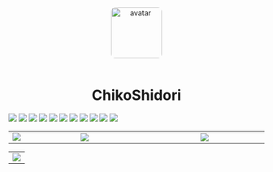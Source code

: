 <div align="center" style="background: url('@/../assets/img/background/elaina.gif') 0 -60px; border-radius: 8px;">
    <img src="https://a.ppy.sh/15907233" width="100px" style="border-radius: 8px; display: block; margin-left: auto; margin-right: auto;" alt="avatar" />
 </div>

 <br />

 <h1 align="center">ChikoShidori</h1>

 <div align="center" style="display: inline-block;">
    <img src="https://skillicons.dev/icons?i=git,kubernetes,docker,js,ts,angular,cloudflare,css,deno,bots,express,graphql,html,mongodb,nestjs" />
    <!-- JavaScript -->
    <img src="https://img.shields.io/badge/javascript%20-%23323330.svg?&style=for-the-badge&logo=javascript" />
    <!-- TypeScript -->
    <img src="https://img.shields.io/badge/typescript%20-%23323330.svg?&style=for-the-badge&logo=typescript" />
    <!-- Python -->
    <img src="https://img.shields.io/badge/python%20-%23323330.svg?&style=for-the-badge&logo=python" />
    <!-- Html -->
    <img src="https://img.shields.io/badge/html%20-%23323330.svg?&style=for-the-badge&logo=html5" />
   <!-- Css -->
    <img src="https://img.shields.io/badge/css%20-%23323330.svg?&style=for-the-badge&logo=css3&logoColor=%230c7cc0" />
   <!-- Angular -->
    <img src="https://img.shields.io/badge/angular%20-%23323330.svg?&style=for-the-badge&logo=angular&logoColor=%23de3935" />
   <!-- Nestjs -->
    <img src="https://img.shields.io/badge/nestjs%20-%23323330.svg?&style=for-the-badge&logo=nestjs&logoColor=%23e0234e" />
   <!-- React -->
    <img src="https://img.shields.io/badge/react%20-%23323330.svg?&style=for-the-badge&logo=react" />
   <!-- Mongodb -->
    <img src="https://img.shields.io/badge/mongodb%20-%23323330.svg?&style=for-the-badge&logo=mongodb" />
    <!-- Visual Studio Code -->
    <img src="https://img.shields.io/badge/VsCode%20-%23323330.svg?&style=for-the-badge&logo=visualstudio&logoColor=%2323abf2" />
 </div>

 <table>
    <tr>
       <td align="center">
         <img align="center" src="https://github-readme-stats.vercel.app/api/wakatime?username=ChikoShidori&show_icons=true&title_color=4F8CC9&text_color=9f9f9f&bg_color=00000000&hide_border=true&icon_color=4F8CC9&hide_title=true&count_private=true">
       </td>
       <td align="center" style="padding: 0; width: 50%;">
          <img
             align="center"
             style="padding: 0;"
             src="https://github-readme-stats.vercel.app/api/?username=ChikoShidori&show_icons=true&title_color=4F8CC9&text_color=9f9f9f&bg_color=00000000&hide_border=true&icon_color=4F8CC9&hide_title=true&count_private=true"
          />
       </td>
       <td align="center" style="padding:0;width:50%;">
          <img
             align="center"
             style="padding:0;"
             src="https://github-readme-stats.vercel.app/api/top-langs/?username=ChikoShidori&layout=compact&show_icons=true&title_color=4F8CC9&text_color=9f9f9f&bg_color=00000000&hide_border=true&icon_color=00000000&count_private=true"
          />
       </td>
    </tr>
 </table>

 <table>
    <tr>
       <td align="center">
          <img align="center" style="padding:0;" src="https://osu-sig.vercel.app/card?user=ChikoShidori&mode=std&lang=en&animation=true&hue=218"
       </td>
    </tr
 </table>

 <!-- <p align="center">
     <a href="https://discord.gg/HhybNhchcC"><img src="https://invidget.switchblade.xyz/HhybNhchcC" align="center" ><a>
 </p> -->
